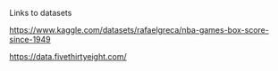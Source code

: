 Links to datasets

https://www.kaggle.com/datasets/rafaelgreca/nba-games-box-score-since-1949

https://data.fivethirtyeight.com/
